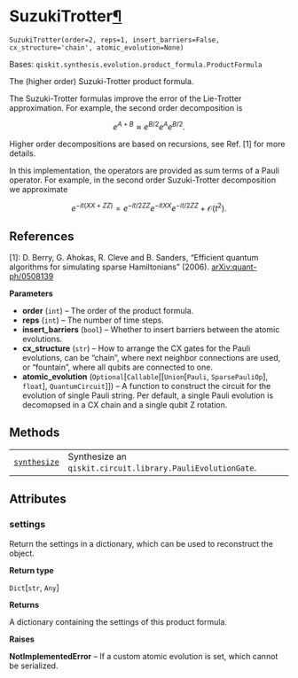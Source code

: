 # SuzukiTrotter[¶](#suzukitrotter "Permalink to this headline")

<span id="undefined" />

`SuzukiTrotter(order=2, reps=1, insert_barriers=False, cx_structure='chain', atomic_evolution=None)`

Bases: `qiskit.synthesis.evolution.product_formula.ProductFormula`

The (higher order) Suzuki-Trotter product formula.

The Suzuki-Trotter formulas improve the error of the Lie-Trotter approximation. For example, the second order decomposition is

$$
e^{A + B} \approx e^{B/2} e^{A} e^{B/2}.
$$

Higher order decompositions are based on recursions, see Ref. \[1] for more details.

In this implementation, the operators are provided as sum terms of a Pauli operator. For example, in the second order Suzuki-Trotter decomposition we approximate

$$
e^{-it(XX + ZZ)} = e^{-it/2 ZZ}e^{-it XX}e^{-it/2 ZZ} + \mathcal{O}(t^2).
$$

## References

\[1]: D. Berry, G. Ahokas, R. Cleve and B. Sanders, “Efficient quantum algorithms for simulating sparse Hamiltonians” (2006). [arXiv:quant-ph/0508139](https://arxiv.org/abs/quant-ph/0508139)

**Parameters**

*   **order** (`int`) – The order of the product formula.
*   **reps** (`int`) – The number of time steps.
*   **insert\_barriers** (`bool`) – Whether to insert barriers between the atomic evolutions.
*   **cx\_structure** (`str`) – How to arrange the CX gates for the Pauli evolutions, can be “chain”, where next neighbor connections are used, or “fountain”, where all qubits are connected to one.
*   **atomic\_evolution** (`Optional`\[`Callable`\[\[`Union`\[`Pauli`, `SparsePauliOp`], `float`], `QuantumCircuit`]]) – A function to construct the circuit for the evolution of single Pauli string. Per default, a single Pauli evolution is decomopsed in a CX chain and a single qubit Z rotation.

## Methods

|                                                                                                                                                 |                                                            |
| ----------------------------------------------------------------------------------------------------------------------------------------------- | ---------------------------------------------------------- |
| [`synthesize`](qiskit.synthesis.SuzukiTrotter.synthesize#qiskit.synthesis.SuzukiTrotter.synthesize "qiskit.synthesis.SuzukiTrotter.synthesize") | Synthesize an `qiskit.circuit.library.PauliEvolutionGate`. |

## Attributes

<span id="undefined" />

### settings

Return the settings in a dictionary, which can be used to reconstruct the object.

**Return type**

`Dict`\[`str`, `Any`]

**Returns**

A dictionary containing the settings of this product formula.

**Raises**

**NotImplementedError** – If a custom atomic evolution is set, which cannot be serialized.
